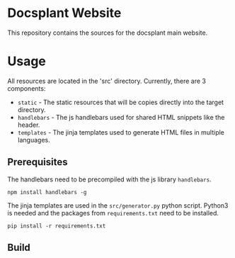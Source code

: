 # Docsplant Website

This repository contains the sources for the docsplant main website. 

# Usage
All resources are located in the 'src' directory. Currently, there are 3 components:

* `static` - The static resources that will be copies directly into the target directory.
* `handlebars` - The js handlebars used for shared HTML snippets like the header.
* `templates` - The jinja templates used to generate HTML files in multiple languages.

## Prerequisites
 
The handlebars need to be precompiled with the js library `handlebars`. 

```
npm install handlebars -g
```

The jinja templates are used in the `src/generator.py` python script. Python3
is needed and the packages from `requirements.txt` need to be installed.

```
pip install -r requirements.txt
```

## Build

